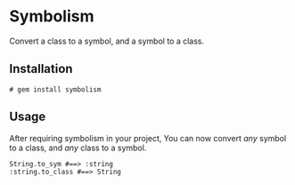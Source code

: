# Symbolism

Convert a class to a symbol, and a symbol to a class. 

## Installation

    # gem install symbolism

## Usage

After requiring symbolism in your project, You can now convert _any_ symbol to a class, and _any_ class to a symbol. 

    String.to_sym #==> :string
    :string.to_class #==> String

